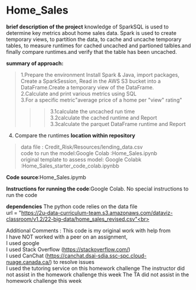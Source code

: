 # Home_Sales
**brief description of the project**
knowledge of SparkSQL is used to determine key metrics about home sales data. Spark is used to create temporary views, to partition the data, to cache and uncache temporary tables, to measure runtimes for cached uncached and partioned talbles.and finally compare runtimes.and verify that the table has been uncached.

**summary of approach:**<br>
>1.Prepare the environment Install Spark & Java, import packages, Create a SparkSession, Read in the AWS S3 bucket into a DataFrame.Create a temporary view of the DataFrame.<br>
2.Calculate and print various metrics using SQL<br>
3.For a specific metric"average price of a home per "view" rating"
>>>3.1calculate the uncached run time <br>
>>>3.2calculate the cached runtime and Report<br>
>>>3.3calculate the parquet DataFrame runtime and Report<br>
4. Compare the runtimes
**location within repository**<br>
>data file : Credit_Risk/Resources/lending_data.csv<br>
code to run the model:Google Colab :Home_Sales.ipynb<br>
original template to assess model: Google Colabk :Home_Sales_starter_code_colab.ipynbb<br>

**Code source**:Home_Sales.ipymb<br>

**Instructions for running the code**:Google Colab.  No special instructions to run the code <br>

**dependencies** The python code relies on the data file <br>
url = "https://2u-data-curriculum-team.s3.amazonaws.com/dataviz-classroom/v1.2/22-big-data/home_sales_revised.csv"<br>


Additional Comments :  This code is my original work with help from<br>
I have NOT worked with a peer on an assignment,<br>
I used google<br>
I used Stack Overflow (https://stackoverflow.com/)<br>
I used CanChat (https://canchat.dsai-sdia.ssc-spc.cloud-nuage.canada.ca/) to resolve issues<br>
I used the tutoring service on this homework challenge
The instructor did not assist in the homework challenge this week The TA did not assist in the homework challenge this week

